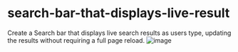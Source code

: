 # search-bar-that-displays-live-result

Create a Search bar that displays live search results as users type, updating the results without requiring a full page reload.
![image](https://github.com/user-attachments/assets/1a4b0c7d-edad-4048-b3d1-5e889b52a6dd)
